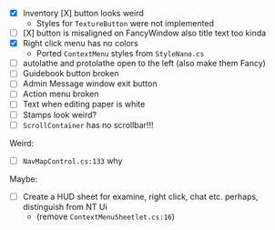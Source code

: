 - [x] Inventory \[X] button looks weird
    - Styles for `TextureButton` were not implemented
- [ ] \[X] button is misaligned on FancyWindow also title text too kinda
- [x] Right click menu has no colors
    - Ported `ContextMenu` styles from `StyleNano.cs`
- [ ] autolathe and protolathe open to the left (also make them Fancy)
- [ ] Guidebook button broken
- [ ] Admin Message window exit button
- [ ] Action menu broken
- [ ] Text when editing paper is white
- [ ] Stamps look weird?
- [ ] `ScrollContainer` has no scrollbar!!!

Weird:

- [ ] `NavMapControl.cs:133` why

Maybe:

- [ ] Create a HUD sheet for examine, right click, chat etc. perhaps, distinguish from NT Ui
    - (remove `ContextMenuSheetlet.cs:16`)
